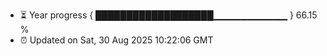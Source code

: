 - ⏳ Year progress { ███████████████████▁▁▁▁▁▁▁▁▁▁▁ } 66.15 %
- ⏰ Updated on Sat, 30 Aug 2025 10:22:06 GMT

